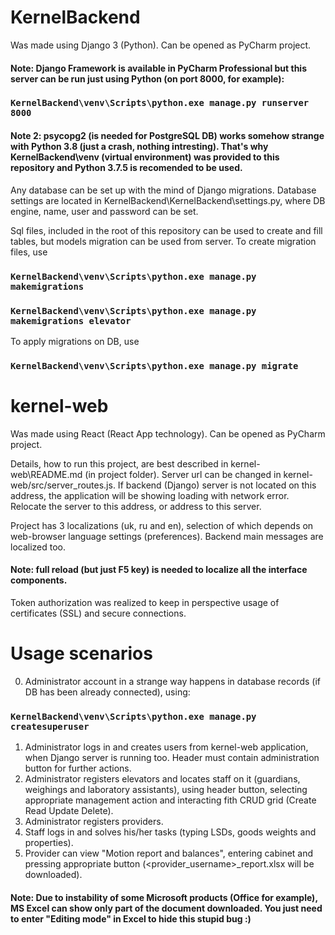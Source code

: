 # KernelBackend
Was made using Django 3 (Python). Can be opened as PyCharm project.

#### Note: Django Framework is available in PyCharm Professional but this server can be run just using Python (on port 8000, for example):
### `KernelBackend\venv\Scripts\python.exe manage.py runserver 8000`

#### Note 2: psycopg2 (is needed for PostgreSQL DB) works somehow strange with Python 3.8 (just a crash, nothing intresting). That's why KernelBackend\venv (virtual environment) was provided to this repository and Python 3.7.5 is recomended to be used.

Any database can be set up with the mind of Django migrations. Database settings are located in KernelBackend\KernelBackend\settings.py, where DB engine, name, user and password can be set.

Sql files, included in the root of this repository can be used to create and fill tables, but models migration can be used from server.
To create migration files, use
### `KernelBackend\venv\Scripts\python.exe manage.py makemigrations`
### `KernelBackend\venv\Scripts\python.exe manage.py makemigrations elevator`

To apply migrations on DB, use
### `KernelBackend\venv\Scripts\python.exe manage.py migrate`

# kernel-web
Was made using React (React App technology). Can be opened as PyCharm project.

Details, how to run this project, are best described in kernel-web\README.md (in project folder).
Server url can be changed in kernel-web/src/server_routes.js. If backend (Django) server is not located on this address, the application will be showing loading with network error. Relocate the server to this address, or address to this server.

Project has 3 localizations (uk, ru and en), selection of which depends on web-browser language settings (preferences). Backend main messages are localized too.
#### Note: full reload (but just F5 key) is needed to localize all the interface components.

Token authorization was realized to keep in perspective usage of certificates (SSL) and secure connections.

# Usage scenarios

0. Administrator account in a strange way happens in database records (if DB has been already connected), using:

### `KernelBackend\venv\Scripts\python.exe manage.py createsuperuser`

1. Administrator logs in and creates users from kernel-web application, when Django server is running too. Header must contain administration button for further actions.
2. Administrator registers elevators and locates staff on it (guardians, weighings and laboratory assistants), using header button, selecting appropriate management action and interacting fith CRUD grid (Create Read Update Delete).
3. Administrator registers providers.
4. Staff logs in and solves his/her tasks (typing LSDs, goods weights and properties).
5. Provider can view "Motion report and balances", entering cabinet and pressing appropriate button (<provider_username>_report.xlsx will be downloaded).
#### Note: Due to instability of some Microsoft products (Office for example), MS Excel can show only part of the document downloaded. You just need to enter "Editing mode" in Excel to hide this stupid bug :)
